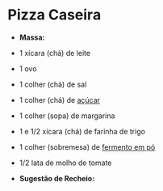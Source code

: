 #       Pizza Caseira

- **Massa:**

- 1 xícara (chá) de leite
- 1 ovo
- 1 colher (chá) de sal
- 1 colher (chá) de [açúcar](https://blog.tudogostoso.com.br/dicas-de-cozinha/tipos-de-acucar-e-seus-usos-na-cozinha/)
- 1 colher (sopa) de margarina
- 1 e 1/2 xícara (chá) de farinha de trigo
- 1 colher (sobremesa) de [fermento em pó](https://blog.tudogostoso.com.br/noticias/diferencas-entre-fermento-em-po-e-bicarbonato-de-sodio/)
- 1/2 lata de molho de tomate
- **Sugestão de Recheio:**
